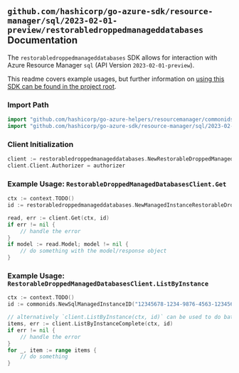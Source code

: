 
## `github.com/hashicorp/go-azure-sdk/resource-manager/sql/2023-02-01-preview/restorabledroppedmanageddatabases` Documentation

The `restorabledroppedmanageddatabases` SDK allows for interaction with Azure Resource Manager `sql` (API Version `2023-02-01-preview`).

This readme covers example usages, but further information on [using this SDK can be found in the project root](https://github.com/hashicorp/go-azure-sdk/tree/main/docs).

### Import Path

```go
import "github.com/hashicorp/go-azure-helpers/resourcemanager/commonids"
import "github.com/hashicorp/go-azure-sdk/resource-manager/sql/2023-02-01-preview/restorabledroppedmanageddatabases"
```


### Client Initialization

```go
client := restorabledroppedmanageddatabases.NewRestorableDroppedManagedDatabasesClientWithBaseURI("https://management.azure.com")
client.Client.Authorizer = authorizer
```


### Example Usage: `RestorableDroppedManagedDatabasesClient.Get`

```go
ctx := context.TODO()
id := restorabledroppedmanageddatabases.NewManagedInstanceRestorableDroppedDatabaseID("12345678-1234-9876-4563-123456789012", "example-resource-group", "managedInstanceName", "restorableDroppedDatabaseId")

read, err := client.Get(ctx, id)
if err != nil {
	// handle the error
}
if model := read.Model; model != nil {
	// do something with the model/response object
}
```


### Example Usage: `RestorableDroppedManagedDatabasesClient.ListByInstance`

```go
ctx := context.TODO()
id := commonids.NewSqlManagedInstanceID("12345678-1234-9876-4563-123456789012", "example-resource-group", "managedInstanceName")

// alternatively `client.ListByInstance(ctx, id)` can be used to do batched pagination
items, err := client.ListByInstanceComplete(ctx, id)
if err != nil {
	// handle the error
}
for _, item := range items {
	// do something
}
```
